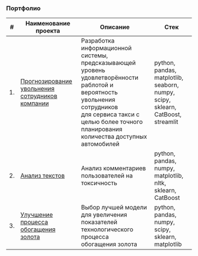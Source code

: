 ### Портфолио


| #  | Наименование проекта | Описание | Стек |
| --- | --- | --- | ---- |
| 1. | [Прогнозирование увольнения сотрудников компании](https://github.com/nightcarpenter/DismissalEmployees) | Разработка информационной системы, предсказывающей уровень удовлетворённости раблотой и вероятность увольнения сотрудников <br/>для сервиса такси с целью более точного планирования количества доступных <br/>автомобилей | python, pandas, matplotlib, seaborn, numpy, scipy, sklearn, CatBoost, streamlit |
| 2. | [Анализ текстов](https://github.com/nightcarpenter/ToxicComments) | Анализ комментариев пользователей на токсичность | python, pandas, numpy, matplotlib, nltk, sklearn, CatBoost |
| 3. | [Улучшение процесса обогащения золота](https://github.com/aq2003/Portfolio/tree/main/Gold%20Recovery) | Выбор лучшей модели для увеличения <br/>показателей технологического процесса <br/>обогащения золота | python, pandas, numpy, scipy, sklearn, matplotlib |

